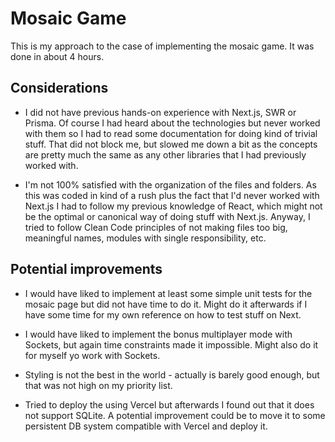 # Mosaic Game

This is my approach to the case of implementing the mosaic game. It was done in about 4 hours.

## Considerations

- I did not have previous hands-on experience with Next.js, SWR or Prisma. Of course I had heard about the technologies but never worked with them so I had to read some documentation for doing kind of trivial stuff. That did not block me, but slowed me down a bit as the concepts are pretty much the same as any other libraries that I had previously worked with.

- I'm not 100% satisfied with the organization of the files and folders. As this was coded in kind of a rush plus the fact that I'd never worked with Next.js I had to follow my previous knowledge of React, which might not be the optimal or canonical way of doing stuff with Next.js. Anyway, I tried to follow Clean Code principles of not making files too big, meaningful names, modules with single responsibility, etc.

## Potential improvements

- I would have liked to implement at least some simple unit tests for the mosaic page but did not have time to do it. Might do it afterwards if I have some time for my own reference on how to test stuff on Next.

- I would have liked to implement the bonus multiplayer mode with Sockets, but again time constraints made it impossible. Might also do it for myself yo work with Sockets.

- Styling is not the best in the world - actually is barely good enough, but that was not high on my priority list.

- Tried to deploy the using Vercel but afterwards I found out that it does not support SQLite. A potential improvement could be to move it to some persistent DB system compatible with Vercel and deploy it.